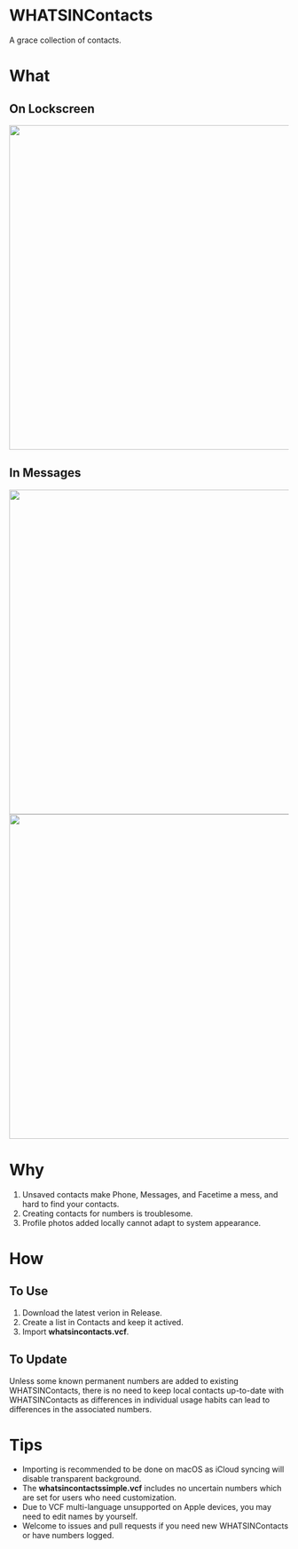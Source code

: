 # WHATSINContacts

A grace collection of contacts.

# What

## On Lockscreen

<img src="https://github.com/shindgewongxj/WHATSINContacts/raw/main/example/lockscreen.png" width="585">

## In Messages

<img src="https://github.com/shindgewongxj/WHATSINContacts/raw/main/example/popup.png" width="585">

<img src="https://github.com/shindgewongxj/WHATSINContacts/raw/main/example/details.png" width="585">

# Why

1. Unsaved contacts make Phone, Messages, and Facetime a mess, and hard to find your contacts.  
2. Creating contacts for numbers is troublesome.  
3. Profile photos added locally cannot adapt to system appearance.  

# How

## To Use

1. Download the latest verion in Release.  
2. Create a list in Contacts and keep it actived.  
3. Import **whatsincontacts.vcf**.  

## To Update

Unless some known permanent numbers are added to existing WHATSINContacts, there is no need to keep local contacts up-to-date with WHATSINContacts as differences in individual usage habits can lead to differences in the associated numbers.  

# Tips

- Importing is recommended to be done on macOS as iCloud syncing will disable transparent background.  
- The **whatsincontactssimple.vcf** includes no uncertain numbers which are set for users who need customization.  
- Due to VCF multi-language unsupported on Apple devices, you may need to edit names by yourself.  
- Welcome to issues and pull requests if you need new WHATSINContacts or have numbers logged.  
